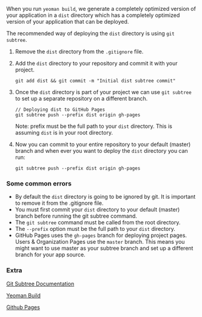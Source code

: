 When you run ```yeoman build```, we generate a completely optimized version of your application in a ```dist``` directory which has a completely optimized version of your application that can be deployed.

The recommended way of deploying the ```dist``` directory is using ```git subtree```.

1. Remove the ```dist``` directory from the ```.gitignore``` file.


2. Add the ```dist``` directory to your repository and commit it with your project.

   ```
   git add dist && git commit -m "Initial dist subtree commit"
   ```

3. Once the ```dist``` directory is part of your project we can use ```git subtree``` to set up a separate repository on a different branch.

   ```
   // Deploying dist to GitHub Pages
   git subtree push --prefix dist origin gh-pages
   ```

   Note: prefix must be the full path to your ```dist``` directory. This is assuming ```dist``` is in your root directory.


4. Now you can commit to your entire repository to your default (master) branch and when ever you want to deploy the ```dist``` directory you can run:

   ```
   git subtree push --prefix dist origin gh-pages
   ```



### Some common errors
 * By default the ```dist``` directory is going to be ignored by git. It is important to remove it from the .gitignore file.
 * You must first commit your ```dist``` directory to your default (master) branch before running the git subtree command.
 * The ```git subtree``` command must be called from the root directory.
 * The ```--prefix``` option must be the full path to your ```dist``` directory.
 * GitHub Pages uses the ```gh-pages``` branch for deploying project pages. Users & Organization Pages use the ```master``` branch. This means you might want to use master as your subtree branch and set up a different branch for your app source.


### Extra
 [Git Subtree Documentation](https://github.com/git/git/blob/master/contrib/subtree/git-subtree.txt)

 [Yeoman Build](https://github.com/yeoman/yeoman/wiki/yeoman-build)

 [Github Pages](https://help.github.com/articles/user-organization-and-project-pages)

